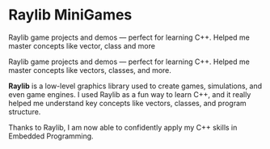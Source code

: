 # Raylib MiniGames
Raylib game projects and demos — perfect for learning C++.  Helped me master concepts like vector, class and more


Raylib game projects and demos — perfect for learning C++. Helped me master concepts like vectors, classes, and more.

**Raylib** is a low-level graphics library used to create games, simulations, and even game engines. I used Raylib as a fun way to learn C++, and it really helped me understand key concepts like vectors, classes, and program structure.  

Thanks to Raylib, I am now able to confidently apply my C++ skills in Embedded Programming.
